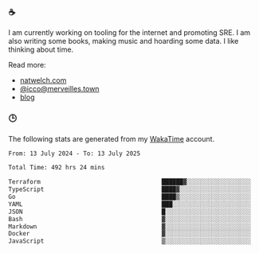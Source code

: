 ### ☕

I am currently working on tooling for the internet and promoting SRE. I am also writing some books, making music and hoarding some data. I like thinking about time.

Read more:

 - [natwelch.com](https://natwelch.com)
 - [@icco@merveilles.town](https://merveilles.town/@icco)
 - [blog](https://writing.natwelch.com)

### 🕒

The following stats are generated from my [WakaTime](https://wakatime.com/@icco) account.

<!--START_SECTION:waka-->

```txt
From: 13 July 2024 - To: 13 July 2025

Total Time: 492 hrs 24 mins

Terraform                                  ██████▓░░░░░░░░░░░░░░░░░░   26.42 %
TypeScript                                 ████▓░░░░░░░░░░░░░░░░░░░░   18.14 %
Go                                         ████▒░░░░░░░░░░░░░░░░░░░░   17.44 %
YAML                                       ███░░░░░░░░░░░░░░░░░░░░░░   11.56 %
JSON                                       █░░░░░░░░░░░░░░░░░░░░░░░░   04.08 %
Bash                                       ▓░░░░░░░░░░░░░░░░░░░░░░░░   03.16 %
Markdown                                   ▓░░░░░░░░░░░░░░░░░░░░░░░░   02.85 %
Docker                                     ▓░░░░░░░░░░░░░░░░░░░░░░░░   02.50 %
JavaScript                                 ▒░░░░░░░░░░░░░░░░░░░░░░░░   01.75 %
```

<!--END_SECTION:waka-->
